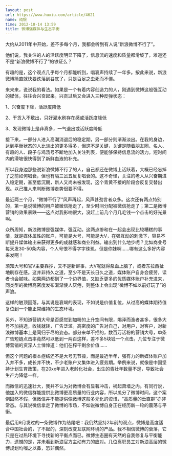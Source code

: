 ```yaml
---
layout: post
url: https://www.huxiu.com/article/4621
name: 纯银
time: 2012-10-14 13:59
title: 微博强媒体与生态平衡
---
```

大约从2011年中开始，差不多每个月，我都会听到有人说“新浪微博不行了”。

他们说，我关注的人的活跃度明显下降了，信息流的速度和质量都滑坡了，难道还不是“新浪微博不行了”的铁证么？

有趣的是，这个观点几乎每个月都能听到，唱衰声持续了一年多。按此来说，新浪微博简直就快要跌落到谷底了，只是百足之虫死而不僵。

来来来，说说我的看法。如果是一个有着内容创造力的人，刚遇到微博这般强互动的媒体，往往会兴奋起来。兴奋过后又会进入三种反弹状态：

1、兴奋度下降，活跃度降低

2、干货入不敷出，只好灌水刷存在感或活跃度降低

3、发现微博上是非真多，一气退出或活跃度降低

接下来，一部分人进入高潮消退后的稳定期，另一部分则渐渐淡出。在我的身边，达到平衡状态的人比淡出的更多得多，但这不是关键，关键是随着朋友圈、名人、有趣的人、段子与鸡汤号不断地加入关注列表，便能够保持信息流的活力。短时间内的滑坡很快得到了新鲜血液的补充。

所以我身边那些说新浪微博不行了的人，自己都还在微博上活跃着，大概已经忘掉了之前如何唱衰，但也有隔三岔五反复唱衰的。这不奇怪，关注的老人从兴奋期进入稳定期，甚至低沉期，新人又尚未被发现，这个青黄不接的阶段会反复交替出现。以己推人来判断微博走势很要不得。

最近两三个月，“微博不行了”风声再起，风声甚劲言者众多。这次还有两点特别的，第一是说微博的用户被微信抢走了，至少时间分配被微信抢走了；第二是微博营销的效果暴跌——这点对我影响很大，没赶上前几个月几毛钱一个点击的好光景啊。

众所周知，新浪微博是强媒体，强互动。这两点掺和在一起会出现比较糟糕的事情，就是媒体属性的账户，可能是大号，可能是大V，在强互动的刺激下，容易不断提升媒体输出来获得更多的成就感和商业利益。输出到什么地步呢？比如商业号每天发30-50条内容，个人号恨不得字字珠玑。但是你妹啊……哪有这么多好内容来发啊！

须知大号和官V主要靠抄，又不是新鲜事，大V呢就得泵血上脑了，或者东拉西扯地刷存在感。这并非持久之道，至少不是天长日久之道，媒体账户自身会疲劳，读者也会腻味。如果两边都到了一个边界值，又缺乏更多的优质媒体账户补充进来，同类型的微博高密度发布渐渐使人厌倦，则整体上会出现“微博不如以前好玩了”的声浪。

这样的触顶回落，与其说是衰竭的表现，不如说是价值复位，从过高的媒体期待值复位到一个能正常维持的生态环境。

另外，不知道营销大号是否感觉到加粉的上升空间有限，竭泽而渔者甚多，很多大号不加挑选，收钱就转，广告泛滥。高密度的广告对自己，对用户，对客户，对新浪微博基本上是同归于尽的姿态。部分来单不拒的，数百万活粉的营销大号，单条广告短链点击率竟然可以低到一两百这样，差不多5块钱一个点击。几位专注于微博营销的资深人士悻悻道：他们在榨干剩余价值……

但这个问题的根本症结还不是大号无节操，而是最近半年，强有力的新媒体账户加入并不多，成长并不快，不少老账户又集体进入疲劳期。举例来说，就像是中国坚持计划生育政策，在20xx年进入老龄化社会，出生的青壮年数量不足，导致社会生产力降低一样。

而微信的迅速壮大，我并不认为对微博会有显著冲击，祸起萧墙之内。有同行说，他加入的微信群能提供比微博更高质量的行业内容，所以瓜分了微博时间，这个案例固然不假，但微信并不能提供像微博这般多元化的资讯，“高质量的垂直群”亦非常态。与其说微信拿走了微博的市场，不如说微博自身正在经历新一轮的震荡与平衡。

最后用9月发过的一条微博作为结尾吧：我仍然坚持2年前的观点，微博是高度适合中国社会的，了不起的，深刻改变互联网环境的产品。我不相信微博的衰落，它只是在过热环境下寻找新的平衡点而已。微博生态圈有天然的自我修复与平衡能力，遗憾的是，并未看到新浪官方主动有力的应对。几位离职员工对新浪高层的微博规划均嗤之以鼻，恐非偶然。


